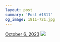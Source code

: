 ```yaml
---
layout: post
summary: 'Post #1811'
og_image: 1811-721.jpg
---
```


<p>
  <time>
    <a href="/1811">October 6, 2023</a>
  </time>
  <a href="/1811">
    <img src="{{ site.assets_url }}/1811-361.jpg" srcset="{{ site.assets_url }}/1811-180.jpg 180w, {{ site.assets_url }}/1811-361.jpg 361w, {{ site.assets_url }}/1811-541.jpg 541w, {{ site.assets_url }}/1811-721.jpg 721w" sizes="(min-width: 700px) 50vw, calc(100vw - 2rem)" />
  </a>
</p>
